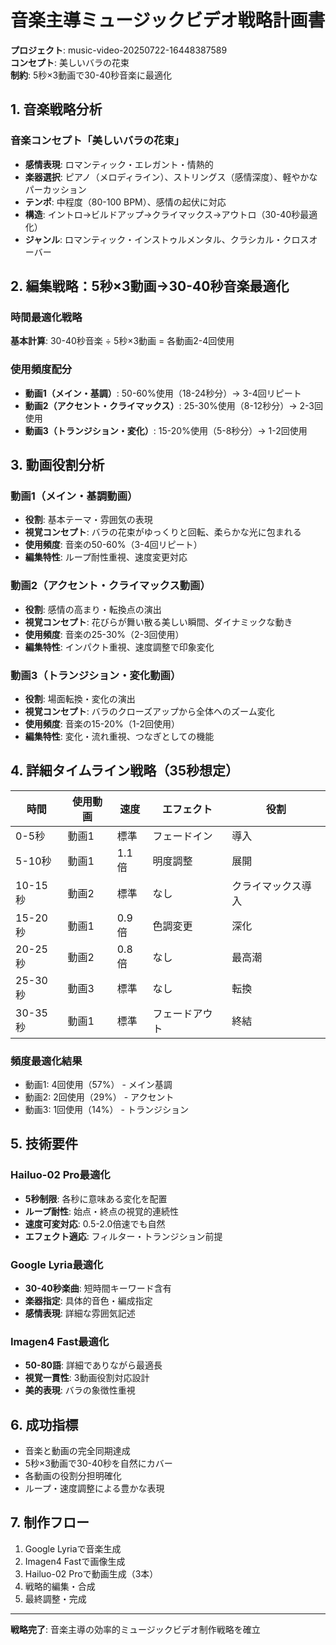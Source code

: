 # 音楽主導ミュージックビデオ戦略計画書
**プロジェクト**: music-video-20250722-16448387589  
**コンセプト**: 美しいバラの花束  
**制約**: 5秒×3動画で30-40秒音楽に最適化

## 1. 音楽戦略分析

### 音楽コンセプト「美しいバラの花束」
- **感情表現**: ロマンティック・エレガント・情熱的
- **楽器選択**: ピアノ（メロディライン）、ストリングス（感情深度）、軽やかなパーカッション
- **テンポ**: 中程度（80-100 BPM）、感情の起伏に対応
- **構造**: イントロ→ビルドアップ→クライマックス→アウトロ（30-40秒最適化）
- **ジャンル**: ロマンティック・インストゥルメンタル、クラシカル・クロスオーバー

## 2. 編集戦略：5秒×3動画→30-40秒音楽最適化

### 時間最適化戦略
**基本計算**: 30-40秒音楽 ÷ 5秒×3動画 = 各動画2-4回使用

### 使用頻度配分
- **動画1（メイン・基調）**: 50-60%使用（18-24秒分）→ 3-4回リピート
- **動画2（アクセント・クライマックス）**: 25-30%使用（8-12秒分）→ 2-3回使用  
- **動画3（トランジション・変化）**: 15-20%使用（5-8秒分）→ 1-2回使用

## 3. 動画役割分析

### 動画1（メイン・基調動画）
- **役割**: 基本テーマ・雰囲気の表現
- **視覚コンセプト**: バラの花束がゆっくりと回転、柔らかな光に包まれる
- **使用頻度**: 音楽の50-60%（3-4回リピート）
- **編集特性**: ループ耐性重視、速度変更対応

### 動画2（アクセント・クライマックス動画）
- **役割**: 感情の高まり・転換点の演出
- **視覚コンセプト**: 花びらが舞い散る美しい瞬間、ダイナミックな動き
- **使用頻度**: 音楽の25-30%（2-3回使用）
- **編集特性**: インパクト重視、速度調整で印象変化

### 動画3（トランジション・変化動画）
- **役割**: 場面転換・変化の演出
- **視覚コンセプト**: バラのクローズアップから全体へのズーム変化
- **使用頻度**: 音楽の15-20%（1-2回使用）  
- **編集特性**: 変化・流れ重視、つなぎとしての機能

## 4. 詳細タイムライン戦略（35秒想定）

| 時間 | 使用動画 | 速度 | エフェクト | 役割 |
|------|----------|------|------------|------|
| 0-5秒 | 動画1 | 標準 | フェードイン | 導入 |
| 5-10秒 | 動画1 | 1.1倍 | 明度調整 | 展開 |
| 10-15秒 | 動画2 | 標準 | なし | クライマックス導入 |
| 15-20秒 | 動画1 | 0.9倍 | 色調変更 | 深化 |
| 20-25秒 | 動画2 | 0.8倍 | なし | 最高潮 |
| 25-30秒 | 動画3 | 標準 | なし | 転換 |
| 30-35秒 | 動画1 | 標準 | フェードアウト | 終結 |

### 頻度最適化結果
- 動画1: 4回使用（57%） - メイン基調
- 動画2: 2回使用（29%） - アクセント
- 動画3: 1回使用（14%） - トランジション

## 5. 技術要件

### Hailuo-02 Pro最適化
- **5秒制限**: 各秒に意味ある変化を配置
- **ループ耐性**: 始点・終点の視覚的連続性
- **速度可変対応**: 0.5-2.0倍速でも自然
- **エフェクト適応**: フィルター・トランジション前提

### Google Lyria最適化
- **30-40秒楽曲**: 短時間キーワード含有
- **楽器指定**: 具体的音色・編成指定
- **感情表現**: 詳細な雰囲気記述

### Imagen4 Fast最適化  
- **50-80語**: 詳細でありながら最適長
- **視覚一貫性**: 3動画役割対応設計
- **美的表現**: バラの象徴性重視

## 6. 成功指標
- 音楽と動画の完全同期達成
- 5秒×3動画で30-40秒を自然にカバー
- 各動画の役割分担明確化
- ループ・速度調整による豊かな表現

## 7. 制作フロー
1. Google Lyriaで音楽生成
2. Imagen4 Fastで画像生成
3. Hailuo-02 Proで動画生成（3本）
4. 戦略的編集・合成
5. 最終調整・完成

---
**戦略完了**: 音楽主導の効率的ミュージックビデオ制作戦略を確立